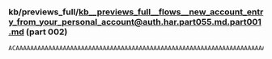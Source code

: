 ### kb/previews_full/kb__previews_full__flows__new_account_entry_from_your_personal_account@auth.har.part055.md.part001.md (part 002)

```md
ACAAAAAAAAAAAAAAAAAAAAAAAAAAAAAAAAAAAAAAAAAAAAAAAAAAAAAAAAAAAAAAAAAAAAAAAAAAAAAAAAAAAAAAAAAAAAAAAAAAAAAAAAAAAAA
```

```
